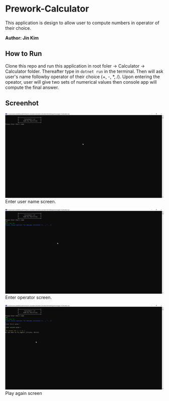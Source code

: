 # Prework-Calculator
This application is design to allow user to compute numbers in operator of their choice.

**Author: Jin Kim**

## How to Run

Clone this repo and run this application in root foler -> Calculator -> Calculator folder. Thereafter type in `dotnet run` in the terminal. Then will ask user's name followby operator of their choice (+, -, *, /). Upon entering the opeator, user will give two sets of numerical values then console app will compute the final answer.

## Screenhot

![Screen shot of main menu](./nameenter.png)
Enter user name screen.

![Screen shot of Operator](./Operator.png)
Enter operator screen.

![Screen shot of Play again](./playagain.png)
Play again screen

